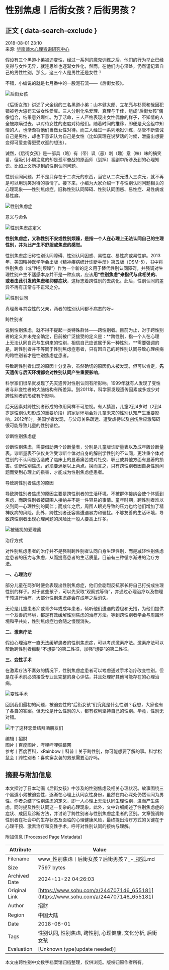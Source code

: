 # 性别焦虑丨后街女孩？后街男孩？

## 正文 { data-search-exclude }


2018-08-01 23:10  
来源: [华南师大心理咨询研究中心](https://www.sohu.com/?spm=smpc.content-abroad.content.1.1732249518869KK7l53z)

假设有三个黑道小弟被迫变性，经过一系列的魔鬼训练之后，他们的行为举止已经变得与女性无异，就连思维也逐渐女性化，然而，在他们内心深处，仍然谨记着自己的男性性别，那么，这三个人是男性还是女性？

不错，小编说的就是七月番中的一股泥石流——《后街女孩》。

![后街女孩](http://5b0988e595225.cdn.sohucs.com/images/20180802/d96e422fb17e4756966d5eb7685f6c04.jpeg)

《后街女孩》讲述了犬金组的三名黑道小弟：山本健太郎、立花亮与杉原和哉因犯错被老大惩罚去做女性爱豆。三人分别化名爱理、真理与千佳，组成“后街女孩”偶像组合，结果意外爆红。为了活命，三人严格表现出女性偶像的样子，不知情的人全被欺瞒过去，以对待女性的态度对待他们。随着时间的推移，即便是犬金组中知情的人，也渐渐将他们当做女性对待。而三人经过一系列地狱训练，尽管不断告诫自己是男性，却也下意识认为自己是女性（比如真理在说梦话的时候，泄露出想要变得可爱变得更受欢迎的想法）。

诚然，《后街女孩》是一部具（略）有（带）讽（恶）刺（趣）意（味）味的搞笑番，但吸引小编注意的却是孤军奋战的原画师（划掉）番剧中所涉及到的心理知识。比如上文所提到的性别认同问题。

性别认同问题，并不是只存在于二次元的东西，当它从二次元进入三次元，就不再是可以用玩笑对待的事情了。接下来，小编为大家介绍一下与性别认同问题相关的心理现象——性别焦虑症。旧称性别认同障碍、性别认同困惑、易性症、易性病或易性癖。

![性别焦虑症](http://5b0988e595225.cdn.sohucs.com/images/20180802/69027bf93e4d4300ae953d4669e41e0c.png)

意义与命名

![性别焦虑症定义](http://5b0988e595225.cdn.sohucs.com/images/20180802/191ba113a1ec46b49021160da6f20a95.png)

**性别焦虑症，又称性别不安或性别烦躁，是指一个人在心理上无法认同自己的生理性别，并为此产生不舒服或焦虑的感觉。**

性别焦虑症旧称性别认同障碍、性别认同困惑、易性症、易性病或易性癖。2013年，美国精神医学学会出版《精神疾病统计诊断手册》第五版（DSM-5），书中将性别焦虑（或“性别烦躁”）作为一个新的定义用于替代性别认同障碍，并强调对生理性别产生不适感本身并不是一种疾病，应该**用“性别焦虑”来指代与此相关的、或者由此引发的焦虑和抑郁症状**，这标志着跨性别的去病化。此后，性别认同的差异不再有正常与不正常之分。

![性别认同](http://5b0988e595225.cdn.sohucs.com/images/20180802/403b3eda72d242b5bead2c02834208c6.jpeg)

真理酱与其变性的父亲，两者的性别认同都不病态的呀~

跨性别者

说到性别焦虑，就不得不提起一类特殊群体——跨性别者。目前为止，对于跨性别者的定义并未完全确定，目前被广泛接受的定义是：**跨性别，指一个人在心理上无法认同自己与生俱来的性别，相信自己应该属于另一种性别。**需要强调的是，跨性别者并不等同于性别焦虑症患者，只有因自己的跨性别认同导致心理疾病的跨性别者才是性别焦虑症患者。

导致跨性别者出现的原因十分复杂，虽然确切的原因仍未被发现，但可以肯定，**先天遗传与后天环境都会对性别认同产生重要影响**。

科学家们很早就发现了先天遗传对性别认同有所影响。1999年就有人发现了变性者与非变性者的大脑结构有所差异。到2011年，科学家发现遗传因素或多或少对跨性别者的形成有所影响。

后天因素对跨性别者形成的作用同样不可忽视。有人猜测，儿童2到4岁时（2到4岁是性别认知形成的重要阶段）的家庭环境会对儿童未来的性别认知产生重要影响。2012年时，美国学者发现，与父母关系疏远、遭受虐待以及创伤后应激障碍很可能导致儿童的性别错位。

诊断性别焦虑症

诊断性别焦虑，需要借助两个诊断量表，分别是儿童版诊断量表以及成年版诊断量表。诊断量表不仅仅关注受诊断个体对自身的解剖学性别的不认同，更注重个体对性别的不认同是否造成了临床上的显著痛苦或对社交、职业或其他方面有显著的损害。诊断性别焦虑，必须要满足以上两点。换而言之，只有跨性别者因自身性别问题而受到心理上的损害，才能成为性别焦虑症患者。

导致跨性别者焦虑的原因

导致跨性别者焦虑的原因主要是跨性别者的生活环境。不被群体接纳会使个体感到焦虑，而跨性别者被周围人接纳并不是一件容易的事情。童年时期，跨性别者难以交到同一心理性别的同伴；而成年之后，周围人眼光导致的压力也给他们增加了精神疾病的风险。此外，跨性别者还容易遭遇暴力和骚扰。不够友善的生活环境，导致跨性别者出现心理问题的风险比一般人要高上许多。

![被骚扰的爱理酱](http://5b0988e595225.cdn.sohucs.com/images/20180802/d51c06131d134ff4b7c5f60badd942d4.jpeg)

治疗方式

对性别焦虑患者的治疗并不是强制跨性别者认同自身生理性别，而是减轻性别焦虑症患者的压力与焦虑，从而提高患者的生活质量。目前有三种循序渐进的治疗方法。

**一、心理治疗**

部分儿童在两岁时便会表现出性别焦虑症，他们会剧烈反抗家长将自己打扮成生理性别的样子。对于这些孩子，可以先采取“观察式等待”，并通过心理治疗以及物理干预进行治疗，大部分性别焦虑症会在成年之后消失。

无论是儿童患者抑或青少年或成年患者，倾听他们遭遇的委屈和无措，为他们提供一个友善的环境，都是有效缓解性别焦虑的治疗方法。等到跨性别者学会与周围环境和平共处，性别焦虑症也会随之慢慢消失。

**二、激素疗法**

假设心理治疗一直无法缓解患者的性别焦虑症，可以考虑激素疗法。激素疗法可以帮助跨性别者抑制“不想要”的第二性征，加强“想要”的第二性征。

**三、变性手术**

在激素疗法不奏效的情况下，性别焦虑症患者可以考虑通过手术治疗改变性别。但是在手术前必须接受专业且完整的身心评估，并且处理好其他可能存在的心理治病。

![变性手术](http://5b0988e595225.cdn.sohucs.com/images/20180802/01211139ead5459e9cd75fdb745c9637.jpeg)

回到我们最初的问题，被迫变性的“后街女孩”们究竟是什么性别？我想，大家也有了各自的答案。但无论是什么性别的人，都有权利坚持自己的性别。毕竟，性别无对错。

![干了这杯恋爱结拜酒朋友们](http://5b0988e595225.cdn.sohucs.com/images/20180802/3179c430fd77474aa5fdc22caf1c504f.jpeg)

编辑丨招财  
图片丨百度图片，哔哩哔哩弹幕网  
参考丨百度百科，xRainbow丨科普丨关于跨性别，你可能想要了解的事。科学松鼠会丨跨性别者：喜欢穿女装的男孩需要治疗吗。

## 摘要与附加信息

<!-- tcd_abstract -->
本文探讨了日本动画《后街女孩》中涉及的性别焦虑及相关心理状况。故事围绕三个黑道小弟被迫变性，逐渐在心理上认同女性身份，虽然在内心深处仍然认同为男性。作者总结了性别焦虑的定义，即一人心理上无法认同生理性别，进而产生焦虑，同时提及性别认同这一复杂的心理现象。此外，文中详细阐述了性别焦虑症的症状、成因及诊断方法，并讨论了跨性别者与性别焦虑症患者的区别。文章强调跨性别者在社会中的生存状态及面临的心理健康风险，最终提出治疗方式的关键在于心理干预、激素治疗和变性手术，呼吁对性别认同的接纳与理解。
<!-- tcd_abstract_end -->

附加信息 [Processed Page Metadata]

| Attribute       | Value                                  |
|-----------------|----------------------------------------|
| Filename        | www_性别焦虑丨后街女孩？后街男孩？_-_搜狐.md                             |
| Size            | 7597 bytes                           |
| Archived Date   | 2024-11-22 04:26:03                             |
| Original Link   | [https://www.sohu.com/a/244707146_655181](https://www.sohu.com/a/244707146_655181)                       |
| Author          | 招财                               |
| Region          | 中国大陆                               |
| Date            | 2018-08-01                                 |
| Tags            | 性别认同, 性别焦虑, 跨性别, 心理健康, 文化分析, 后街女孩                                 |
| Evaluation            | [Unknown type(update needed)]                                 |
<!-- tcd_table_end -->

本文由跨性别中文数字档案馆归档整理，仅供浏览。版权归原作者所有。
